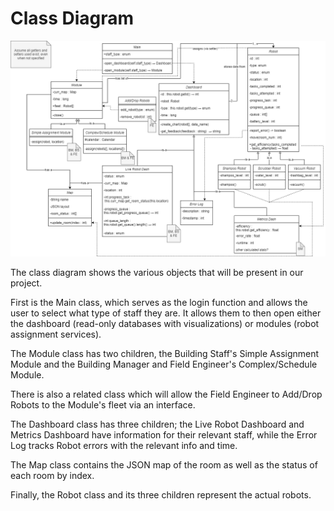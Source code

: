 # Class Diagram
![class_diagram](docs/design/png_files/ClassDiagram.png)

The class diagram shows the various objects that will be present in our project. 

First is the Main class, which serves as the login function and allows the user to select what type of staff they are. It allows them to then open either the dashboard (read-only databases with visualizations) or modules (robot assignment services).

The Module class has two children, the Building Staff's Simple Assignment Module and the Building Manager and Field Engineer's Complex/Schedule Module.

There is also a related class which will allow the Field Engineer to Add/Drop Robots to the Module's fleet via an interface.

The Dashboard class has three children; the Live Robot Dashboard and Metrics Dashboard have information for their relevant staff, while the Error Log tracks Robot errors with the relevant info and time.

The Map class contains the JSON map of the room as well as the status of each room by index.

Finally, the Robot class and its three children represent the actual robots.
